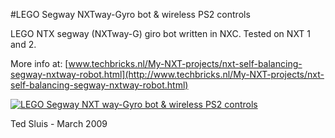 #LEGO Segway NXTway-Gyro bot & wireless PS2 controls

LEGO NTX segway (NXTway-G) giro bot written in NXC. 
Tested on NXT 1 and 2.

More info at: [www.techbricks.nl/My-NXT-projects/nxt-self-balancing-segway-nxtway-robot.html](http://www.techbricks.nl/My-NXT-projects/nxt-self-balancing-segway-nxtway-robot.html)

[![LEGO Segway NXT way-Gyro bot & wireless PS2 controls](https://github.com/tedsluis/LEGO-NXT-SEGWAY-NXC/blob/master/Lego-NXT-Segway-giro.png)](https://www.youtube.com/watch?v=hpCwdu0e3i0)

Ted Sluis - March 2009
